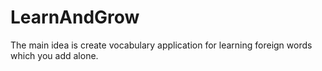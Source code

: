 # LearnAndGrow
The main idea is create vocabulary application for learning foreign words which you add alone. 
